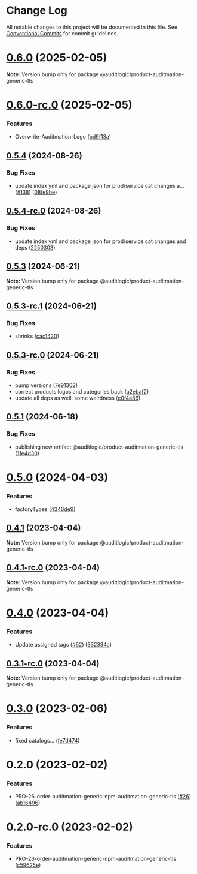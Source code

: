 # Change Log

All notable changes to this project will be documented in this file.
See [Conventional Commits](https://conventionalcommits.org) for commit guidelines.

# [0.6.0](https://github.com/auditlogic/product/compare/@auditlogic/product-auditmation-generic-tls@0.5.4...@auditlogic/product-auditmation-generic-tls@0.6.0) (2025-02-05)

**Note:** Version bump only for package @auditlogic/product-auditmation-generic-tls





# [0.6.0-rc.0](https://github.com/auditlogic/product/compare/@auditlogic/product-auditmation-generic-tls@0.5.4...@auditlogic/product-auditmation-generic-tls@0.6.0-rc.0) (2025-02-05)


### Features

* Overwrite-Auditmation-Logo ([bd9f13a](https://github.com/auditlogic/product/commit/bd9f13abf731162fef656a9513686c0633ad064d))





## [0.5.4](https://github.com/auditlogic/product/compare/@auditlogic/product-auditmation-generic-tls@0.5.3...@auditlogic/product-auditmation-generic-tls@0.5.4) (2024-08-26)


### Bug Fixes

* update index yml and package json for prod/service cat changes a… ([#138](https://github.com/auditlogic/product/issues/138)) ([08fe9be](https://github.com/auditlogic/product/commit/08fe9beb1c8457462a19bc69caa02e6212d97e1a))





## [0.5.4-rc.0](https://github.com/auditlogic/product/compare/@auditlogic/product-auditmation-generic-tls@0.5.3...@auditlogic/product-auditmation-generic-tls@0.5.4-rc.0) (2024-08-26)


### Bug Fixes

* update index yml and package json for prod/service cat changes and deps ([2250303](https://github.com/auditlogic/product/commit/225030363a363608240135b7ebed386b28f01e4b))





## [0.5.3](https://github.com/auditlogic/product/compare/@auditlogic/product-auditmation-generic-tls@0.5.3-rc.1...@auditlogic/product-auditmation-generic-tls@0.5.3) (2024-06-21)

**Note:** Version bump only for package @auditlogic/product-auditmation-generic-tls





## [0.5.3-rc.1](https://github.com/auditlogic/product/compare/@auditlogic/product-auditmation-generic-tls@0.5.3-rc.0...@auditlogic/product-auditmation-generic-tls@0.5.3-rc.1) (2024-06-21)


### Bug Fixes

* shrinks ([cac1420](https://github.com/auditlogic/product/commit/cac14200fefcd8183ab69fe89a47bd3f70f563e9))





## [0.5.3-rc.0](https://github.com/auditlogic/product/compare/@auditlogic/product-auditmation-generic-tls@0.5.1...@auditlogic/product-auditmation-generic-tls@0.5.3-rc.0) (2024-06-21)


### Bug Fixes

* bump versions ([7e91302](https://github.com/auditlogic/product/commit/7e913023b8b312150ed7762c32fbbe616be71de5))
* correct products logos and categories back ([a2ebaf2](https://github.com/auditlogic/product/commit/a2ebaf2efe8e232e6ff22c774c456048771f9469))
* update all deps as well, some weirdness ([e0f4a86](https://github.com/auditlogic/product/commit/e0f4a864714e2d3de6bbf3da014d5312fe53be2f))





## [0.5.1](https://github.com/auditlogic/product/compare/@auditlogic/product-auditmation-generic-tls@0.5.0...@auditlogic/product-auditmation-generic-tls@0.5.1) (2024-06-18)


### Bug Fixes

* publishing new artifact @auditlogic/product-auditmation-generic-tls ([11e4d30](https://github.com/auditlogic/product/commit/11e4d307aa56bd3f49846d40fea2d6383d36a2f8))





# [0.5.0](https://github.com/auditlogic/product/compare/@auditlogic/product-auditmation-generic-tls@0.4.1...@auditlogic/product-auditmation-generic-tls@0.5.0) (2024-04-03)


### Features

* factoryTypes ([4346de9](https://github.com/auditlogic/product/commit/4346de92693aee892fccf725338ffc7b80ab182b))





## [0.4.1](https://github.com/auditlogic/product/compare/@auditlogic/product-auditmation-generic-tls@0.4.0...@auditlogic/product-auditmation-generic-tls@0.4.1) (2023-04-04)

**Note:** Version bump only for package @auditlogic/product-auditmation-generic-tls





## [0.4.1-rc.0](https://github.com/auditlogic/product/compare/@auditlogic/product-auditmation-generic-tls@0.4.0...@auditlogic/product-auditmation-generic-tls@0.4.1-rc.0) (2023-04-04)

**Note:** Version bump only for package @auditlogic/product-auditmation-generic-tls





# [0.4.0](https://github.com/auditlogic/product/compare/@auditlogic/product-auditmation-generic-tls@0.3.0...@auditlogic/product-auditmation-generic-tls@0.4.0) (2023-04-04)


### Features

* Update assigned tags ([#62](https://github.com/auditlogic/product/issues/62)) ([332334a](https://github.com/auditlogic/product/commit/332334ac1b4a57ff812914e70573c91539a06bf4))





## [0.3.1-rc.0](https://github.com/auditlogic/product/compare/@auditlogic/product-auditmation-generic-tls@0.3.0...@auditlogic/product-auditmation-generic-tls@0.3.1-rc.0) (2023-04-04)

**Note:** Version bump only for package @auditlogic/product-auditmation-generic-tls





# [0.3.0](https://github.com/auditlogic/product/compare/@auditlogic/product-auditmation-generic-tls@0.2.0...@auditlogic/product-auditmation-generic-tls@0.3.0) (2023-02-06)


### Features

* fixed  catalogs... ([fe7d474](https://github.com/auditlogic/product/commit/fe7d4740077ae11bc8a0d7375bbf2c182448c261))





# 0.2.0 (2023-02-02)


### Features

* PRO-26-order-auditmation-generic-npm-auditmation-generic-tls ([#26](https://github.com/auditlogic/product/issues/26)) ([ab16496](https://github.com/auditlogic/product/commit/ab164966655c0c4a164c4f4d31ed2b7a78724716))





# 0.2.0-rc.0 (2023-02-02)


### Features

* PRO-26-order-auditmation-generic-npm-auditmation-generic-tls ([c59625e](https://github.com/auditlogic/product/commit/c59625e9c3ac60cc1197173493139b8059cecf27))
